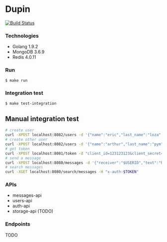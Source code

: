 # Dupin

[![Build Status](https://travis-ci.org/lozaeric/dupin.svg?branch=master)](https://travis-ci.org/lozaeric/dupin)

### Technologies
* Golang 1.9.2
* MongoDB 3.6.9
* Redis 4.0.11

### Run
```bash
$ make run
```

### Integration test
```bash
$ make test-integration
```

## Manual integration test
```bash
# create user
curl -XPOST localhost:8082/users -d '{"name":"eric","last_name":"loza","email":"lz@pymtech.com","password":"1234"}'
# create other user
curl -XPOST localhost:8082/users -d '{"name":"arthur","last_name":"pym","email":"admin@pymtech.com","password":"12345"}'
# get token
curl -XPOST localhost:8081/token -d "client_id=123123123&client_secret=111222333&username=$USERID&password=$PASS&grant_type=password"
# send a message
curl -XPOST localhost:8080/messages -d '{"receiver":"$USERID","text":"hola mundo!"}' -H "x-auth:$TOKEN"
# search messages
curl -XGET localhost:8080/search/messages -H "x-auth:$TOKEN"
```

### APIs
* messages-api
* users-api
* auth-api
* storage-api (TODO)

### Endpoints
TODO
